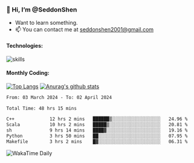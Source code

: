 ### 👋 Hi, I’m @SeddonShen
- Want to learn something.
- 📫 You can contact me at seddonshen2001@gmail.com

#### Technologies:

![skills](https://skillicons.dev/icons?i=scala,js,html,css,bootstrap,jquery,c,cpp,cloudflare,django,docker,flask,git,github,githubactions,linux,latex,mysql,nodejs,ps,php,pr,py,raspberrypi,redis,unreal,v,vscode,vue,bash)

#### Monthly Coding:
[![Top Langs](https://github-readme-stats.vercel.app/api/top-langs?username=seddonshen&show_icons=true&locale=en&layout=compact&hide=html&langs_count=8)](https://github.com/SeddonShen/)
[![Anurag's github stats](https://github-readme-stats.vercel.app/api?username=SeddonShen&count_private=true&show_icons=true)](https://github.com/anuraghazra/github-readme-stats)
<!--START_SECTION:waka-->

```txt
From: 03 March 2024 - To: 02 April 2024

Total Time: 48 hrs 15 mins

C++             12 hrs 2 mins   ██████▒░░░░░░░░░░░░░░░░░░   24.96 %
Scala           10 hrs 2 mins   █████▒░░░░░░░░░░░░░░░░░░░   20.81 %
sh              9 hrs 14 mins   ████▓░░░░░░░░░░░░░░░░░░░░   19.16 %
Python          3 hrs 50 mins   ██░░░░░░░░░░░░░░░░░░░░░░░   07.95 %
Makefile        3 hrs 2 mins    █▓░░░░░░░░░░░░░░░░░░░░░░░   06.31 %
```

<!--END_SECTION:waka-->

![WakaTime Daily](https://wakatime.com/share/@seddon2001/61a7e342-5f12-4fea-bf92-1fac161e97d6.svg)
<!---
SeddonShen/SeddonShen is a ✨ special ✨ repository because its `README.md` (this file) appears on your GitHub profile.
You can click the Preview link to take a look at your changes.
--->
